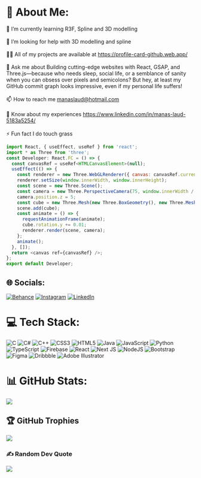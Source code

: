 # 💫 About Me:
🌱 I’m currently learning R3F, Spline and 3D modelling<br><br>🤝 I’m looking for help with 3D modelling and spline<br><br>👨‍💻 All of my projects are available at https://profile-card-github.web.app/<br><br>💬 Ask me about Building cutting-edge websites with React, GSAP, and Three.js—because who needs sleep, social life, or a semblance of sanity when you can obsess over pixels and semicolons? But hey, at least my GitHub commit graph looks impressive, even if my personal life suffers!<br><br>📫 How to reach me manaslaud@hotmail.com<br><br>📄 Know about my experiences https://www.linkedin.com/in/manas-laud-5183a5254/<br><br>⚡ Fun fact I do touch grass
```javascript
import React, { useEffect, useRef } from 'react';
import * as Three from 'three';
const Developer: React.FC = () => {
  const canvasRef = useRef<HTMLCanvasElement>(null);
  useEffect(() => {
    const renderer = new Three.WebGLRenderer({ canvas: canvasRef.current });
    renderer.setSize(window.innerWidth, window.innerHeight);
    const scene = new Three.Scene();
    const camera = new Three.PerspectiveCamera(75, window.innerWidth / window.innerHeight, 0.1, 1000);
    camera.position.z = 5;
    const cube = new Three.Mesh(new Three.BoxGeometry(), new Three.MeshBasicMaterial({ color: 'skyblue' }));
    scene.add(cube);
    const animate = () => {
      requestAnimationFrame(animate);
      cube.rotation.y += 0.01;
      renderer.render(scene, camera);
    };
    animate();
  }, []);
  return <canvas ref={canvasRef} />;
};
export default Developer;
```

## 🌐 Socials:
[![Behance](https://img.shields.io/badge/Behance-1769ff?logo=behance&logoColor=white)](https://behance.net/manaslaud) [![Instagram](https://img.shields.io/badge/Instagram-%23E4405F.svg?logo=Instagram&logoColor=white)](https://instagram.com/manaslaud) [![LinkedIn](https://img.shields.io/badge/LinkedIn-%230077B5.svg?logo=linkedin&logoColor=white)](https://linkedin.com/in/manaslaud) 

# 💻 Tech Stack:
![C](https://img.shields.io/badge/c-%2300599C.svg?style=for-the-badge&logo=c&logoColor=white) ![C#](https://img.shields.io/badge/c%23-%23239120.svg?style=for-the-badge&logo=c-sharp&logoColor=white) ![C++](https://img.shields.io/badge/c++-%2300599C.svg?style=for-the-badge&logo=c%2B%2B&logoColor=white) ![CSS3](https://img.shields.io/badge/css3-%231572B6.svg?style=for-the-badge&logo=css3&logoColor=white) ![HTML5](https://img.shields.io/badge/html5-%23E34F26.svg?style=for-the-badge&logo=html5&logoColor=white) ![Java](https://img.shields.io/badge/java-%23ED8B00.svg?style=for-the-badge&logo=java&logoColor=white) ![JavaScript](https://img.shields.io/badge/javascript-%23323330.svg?style=for-the-badge&logo=javascript&logoColor=%23F7DF1E) ![Python](https://img.shields.io/badge/python-3670A0?style=for-the-badge&logo=python&logoColor=ffdd54) ![TypeScript](https://img.shields.io/badge/typescript-%23007ACC.svg?style=for-the-badge&logo=typescript&logoColor=white) ![Firebase](https://img.shields.io/badge/firebase-%23039BE5.svg?style=for-the-badge&logo=firebase) ![React](https://img.shields.io/badge/react-%2320232a.svg?style=for-the-badge&logo=react&logoColor=%2361DAFB) ![Next JS](https://img.shields.io/badge/Next-black?style=for-the-badge&logo=next.js&logoColor=white) ![NodeJS](https://img.shields.io/badge/node.js-6DA55F?style=for-the-badge&logo=node.js&logoColor=white) ![Bootstrap](https://img.shields.io/badge/bootstrap-%23563D7C.svg?style=for-the-badge&logo=bootstrap&logoColor=white) 	![Figma](https://img.shields.io/badge/figma-%23F24E1E.svg?style=for-the-badge&logo=figma&logoColor=white) ![Dribbble](https://img.shields.io/badge/Dribbble-EA4C89?style=for-the-badge&logo=dribbble&logoColor=white) ![Adobe Illustrator](https://img.shields.io/badge/adobeillustrator-%23FF9A00.svg?style=for-the-badge&logo=adobeillustrator&logoColor=white)
# 📊 GitHub Stats:

![](https://github-readme-streak-stats.herokuapp.com/?user=manaslaud&theme=vue-dark&hide_border=false)<br/>

## 🏆 GitHub Trophies
![](https://github-profile-trophy.vercel.app/?username=manaslaud&theme=radical&no-frame=true&no-bg=false&margin-w=4)

### ✍️ Random Dev Quote
![](https://quotes-github-readme.vercel.app/api?type=horizontal&theme=radical)



<!-- Proudly created with GPRM ( https://gprm.itsvg.in ) -->
